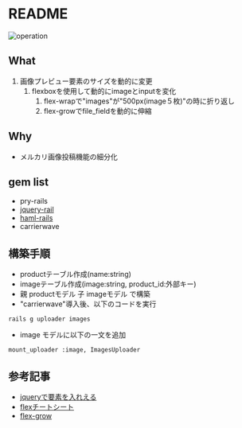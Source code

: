 # README
![operation](https://user-images.githubusercontent.com/56192097/72032785-c999a780-32d3-11ea-81f5-607100aaa5ef.gif)

## What
1. 画像プレビュー要素のサイズを動的に変更
    1. flexboxを使用して動的にimageとinputを変化
        1. flex-wrapで"images"が"500px(image５枚)"の時に折り返し
        1. flex-growでfile_fieldを動的に伸縮

## Why
* メルカリ画像投稿機能の細分化

## gem list
* pry-rails
* [jquery-rail](https://github.com/rails/jquery-rails)
* [haml-rails](https://github.com/haml/haml-rails)
* carrierwave

## 構築手順
* productテーブル作成(name:string)
* imageテーブル作成(image:string, product_id:外部キー)
* 親 productモデル 子 imageモデル で構築
* "carrierwave"導入後、以下のコードを実行

```
rails g uploader images
```
* image モデルに以下の一文を追加

```
mount_uploader :image, ImagesUploader
```

## 参考記事
* [jqueryで要素を入れえる](https://www.aiship.jp/knowhow/archives/27837)
* [flexチートシート](https://www.webcreatorbox.com/tech/css-flexbox-cheat-sheet)
* [flex-grow](https://developer.mozilla.org/ja/docs/Web/CSS/flex-grow)
